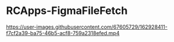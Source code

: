 # RCApps-FigmaFileFetch



https://user-images.githubusercontent.com/67605729/162928411-f7cf2a39-ba75-46b5-acf8-759a2318efed.mp4


